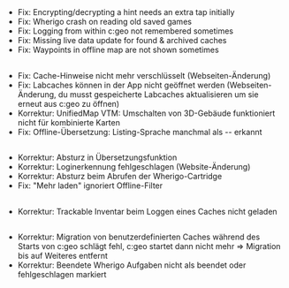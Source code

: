 ##
- Fix: Encrypting/decrypting a hint needs an extra tap initially
- Fix: Wherigo crash on reading old saved games
- Fix: Logging from within c:geo not remembered sometimes
- Fix: Missing live data update for found & archived caches
- Fix: Waypoints in offline map are not shown sometimes

##
- Fix: Cache-Hinweise nicht mehr verschlüsselt (Webseiten-Änderung)
- Fix: Labcaches können in der App nicht geöffnet werden (Webseiten-Änderung, du musst gespeicherte Labcaches aktualisieren um sie erneut aus c:geo zu öffnen)
- Korrektur: UnifiedMap VTM: Umschalten von 3D-Gebäude funktioniert nicht für kombinierte Karten
- Fix: Offline-Übersetzung: Listing-Sprache manchmal als -- erkannt

##
- Korrektur: Absturz in Übersetzungsfunktion
- Korrektur: Loginerkennung fehlgeschlagen (Website-Änderung)
- Korrektur: Absturz beim Abrufen der Wherigo-Cartridge
- Fix: "Mehr laden" ignoriert Offline-Filter

##
- Korrektur: Trackable Inventar beim Loggen eines Caches nicht geladen

##
- Korrektur: Migration von benutzerdefinierten Caches während des Starts von c:geo schlägt fehl, c:geo startet dann nicht mehr => Migration bis auf Weiteres entfernt
- Korrektur: Beendete Wherigo Aufgaben nicht als beendet oder fehlgeschlagen markiert








